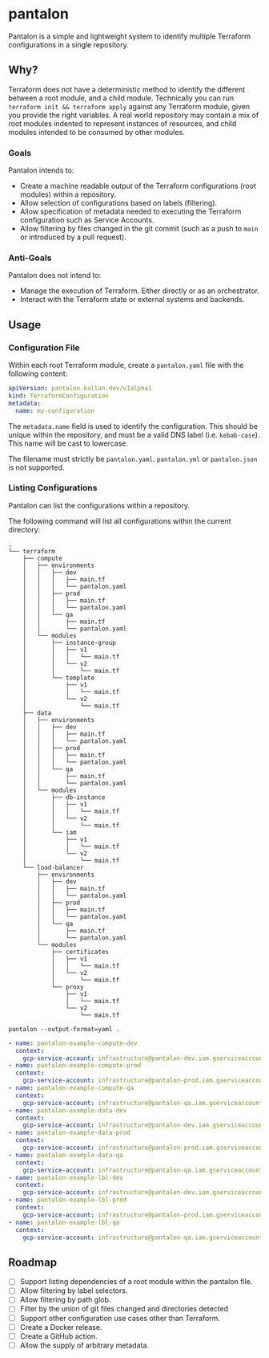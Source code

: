 # pantalon

Pantalon is a simple and lightweight system to identify multiple Terraform configurations in a single repository.

## Why?

Terraform does not have a deterministic method to identify the different between a root module, and a child module. Technically you can run `terraform init && terraform apply` against any Terraform module, given you provide the right variables. A real world repository may contain a mix of root modules indented to represent instances of resources, and child modules intended to be consumed by other modules.

### Goals

Pantalon intends to:

- Create a machine readable output of the Terraform configurations (root modules) within a repository.
- Allow selection of configurations based on labels (filtering).
- Allow specification of metadata needed to executing the Terraform configuration such as Service Accounts.
- Allow filtering by files changed in the git commit (such as a push to `main` or introduced by a pull request).

### Anti-Goals

Pantalon does not intend to:

- Manage the execution of Terraform. Either directly or as an orchestrator.
- Interact with the Terraform state or external systems and backends.

## Usage

### Configuration File

Within each root Terraform module, create a `pantalon.yaml` file with the following content:

```yaml
apiVersion: pantalon.kallan.dev/v1alpha1
kind: TerraformConfiguration
metadata:
  name: my-configuration
```

The `metadata.name` field is used to identify the configuration. This should be unique within the repository, and must be a valid DNS label (i.e. `kebab-case`). This name will be cast to lowercase.

The filename must strictly be `pantalon.yaml`. `pantalon.yml` or `pantalon.json` is not supported.

### Listing Configurations

Pantalon can list the configurations within a repository.

The following command will list all configurations within the current directory:

```shell
.
└── terraform
    ├── compute
    │   ├── environments
    │   │   ├── dev
    │   │   │   ├── main.tf
    │   │   │   └── pantalon.yaml
    │   │   ├── prod
    │   │   │   ├── main.tf
    │   │   │   └── pantalon.yaml
    │   │   └── qa
    │   │       ├── main.tf
    │   │       └── pantalon.yaml
    │   └── modules
    │       ├── instance-group
    │       │   ├── v1
    │       │   │   └── main.tf
    │       │   └── v2
    │       │       └── main.tf
    │       └── template
    │           ├── v1
    │           │   └── main.tf
    │           └── v2
    │               └── main.tf
    ├── data
    │   ├── environments
    │   │   ├── dev
    │   │   │   ├── main.tf
    │   │   │   └── pantalon.yaml
    │   │   ├── prod
    │   │   │   ├── main.tf
    │   │   │   └── pantalon.yaml
    │   │   └── qa
    │   │       ├── main.tf
    │   │       └── pantalon.yaml
    │   └── modules
    │       ├── db-instance
    │       │   ├── v1
    │       │   │   └── main.tf
    │       │   └── v2
    │       │       └── main.tf
    │       └── iam
    │           ├── v1
    │           │   └── main.tf
    │           └── v2
    │               └── main.tf
    └── load-balancer
        ├── environments
        │   ├── dev
        │   │   ├── main.tf
        │   │   └── pantalon.yaml
        │   ├── prod
        │   │   ├── main.tf
        │   │   └── pantalon.yaml
        │   └── qa
        │       ├── main.tf
        │       └── pantalon.yaml
        └── modules
            ├── certificates
            │   ├── v1
            │   │   └── main.tf
            │   └── v2
            │       └── main.tf
            └── proxy
                ├── v1
                │   └── main.tf
                └── v2
                    └── main.tf
```

```shell
pantalon --output-format=yaml .
```

```yaml
- name: pantalon-example-compute-dev
  context:
    gcp-service-account: infrastructure@pantalon-dev.iam.gserviceaccount.com
- name: pantalon-example-compute-prod
  context:
    gcp-service-account: infrastructure@pantalon-prod.iam.gserviceaccount.com
- name: pantalon-example-compute-qa
  context:
    gcp-service-account: infrastructure@pantalon-qa.iam.gserviceaccount.com
- name: pantalon-example-data-dev
  context:
    gcp-service-account: infrastructure@pantalon-dev.iam.gserviceaccount.com
- name: pantalon-example-data-prod
  context:
    gcp-service-account: infrastructure@pantalon-prod.iam.gserviceaccount.com
- name: pantalon-example-data-qa
  context:
    gcp-service-account: infrastructure@pantalon-qa.iam.gserviceaccount.com
- name: pantalon-example-lbl-dev
  context:
    gcp-service-account: infrastructure@pantalon-dev.iam.gserviceaccount.com
- name: pantalon-example-lbl-prod
  context:
    gcp-service-account: infrastructure@pantalon-prod.iam.gserviceaccount.com
- name: pantalon-example-lbl-qa
  context:
    gcp-service-account: infrastructure@pantalon-qa.iam.gserviceaccount.com
```

## Roadmap

- [ ] Support listing dependencies of a root module within the pantalon file.
- [ ] Allow filtering by label selectors.
- [ ] Allow filtering by path glob.
- [ ] Filter by the union of git files changed and directories detected
- [ ] Support other configuration use cases other than Terraform.
- [ ] Create a Docker release.
- [ ] Create a GitHub action.
- [ ] Allow the supply of arbitrary metadata.
